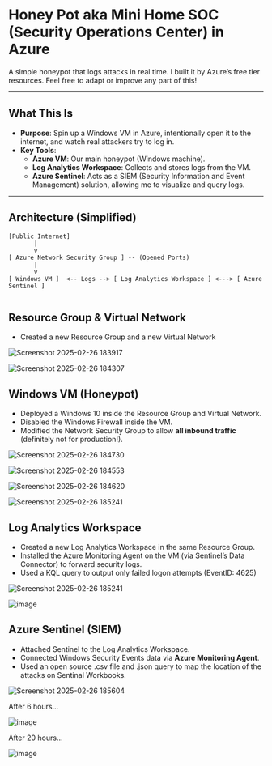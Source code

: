 # Honey Pot aka Mini Home SOC (Security Operations Center) in Azure

A simple honeypot that logs attacks in real time. I built it by Azure’s free tier resources. Feel free to adapt or improve any part of this!

---

## What This Is

- **Purpose**: Spin up a Windows VM in Azure, intentionally open it to the internet, and watch real attackers try to log in.
- **Key Tools**:
  - **Azure VM**: Our main honeypot (Windows machine).
  - **Log Analytics Workspace**: Collects and stores logs from the VM.
  - **Azure Sentinel**: Acts as a SIEM (Security Information and Event Management) solution, allowing me to visualize and query logs.

---

## Architecture (Simplified)

```text
[Public Internet] 
       |
       v
[ Azure Network Security Group ] -- (Opened Ports) 
       |
       v
[ Windows VM ]  <-- Logs --> [ Log Analytics Workspace ] <---> [ Azure Sentinel ]


```

## Resource Group & Virtual Network

   - Created a new Resource Group and a new Virtual Network

![Screenshot 2025-02-26 183917](https://github.com/user-attachments/assets/953eba59-623a-4ea0-883c-46a34b9a9ed6)

![Screenshot 2025-02-26 184307](https://github.com/user-attachments/assets/edf86b2e-0e05-4ddf-8b1b-4fe11d9e6a19)

## Windows VM (Honeypot)

   - Deployed a Windows 10 inside the Resource Group and Virtual Network.
   - Disabled the Windows Firewall inside the VM.
   - Modified the Network Security Group to allow **all inbound traffic** (definitely not for production!).

![Screenshot 2025-02-26 184730](https://github.com/user-attachments/assets/7c1b2b10-8f9e-4b26-996e-555109fc5a1a)

![Screenshot 2025-02-26 184553](https://github.com/user-attachments/assets/bd1c334c-7700-47aa-ae92-76234932b34d)

![Screenshot 2025-02-26 184620](https://github.com/user-attachments/assets/264d46c0-6b43-489b-bbe6-a2706f6d16fb)

![Screenshot 2025-02-26 185241](https://github.com/user-attachments/assets/7041eb0a-4e13-427f-a488-25e30b7d496d)

## Log Analytics Workspace

   - Created a new Log Analytics Workspace in the same Resource Group.
   - Installed the Azure Monitoring Agent on the VM (via Sentinel’s Data Connector) to forward security logs.
   - Used a KQL query to output only failed logon attempts (EventID: 4625)

![Screenshot 2025-02-26 185241](https://github.com/user-attachments/assets/a2cd326e-bd86-440a-bee1-10b833ea360a)

![image](https://github.com/user-attachments/assets/34ae2048-1f2f-48e9-8578-1e02f230376b)



## Azure Sentinel (SIEM)

   - Attached Sentinel to the Log Analytics Workspace.
   - Connected Windows Security Events data via **Azure Monitoring Agent**.
   - Used an open source .csv file and .json query to map the location of the attacks on Sentinal Workbooks.

![Screenshot 2025-02-26 185604](https://github.com/user-attachments/assets/514f7084-fe24-42f8-b089-51e54f333008)

After 6 hours...

![image](https://github.com/user-attachments/assets/f30fd67a-3d29-47fe-9579-449d47d32ef6)

After 20 hours...

![image](https://github.com/user-attachments/assets/f0d050dc-2be4-41d4-b9f6-38fd57752160)





